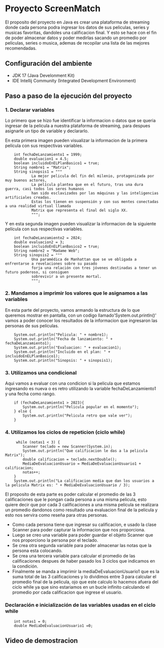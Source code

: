 # Proyecto ScreenMatch
<p>
El proposito del proyecto en Java es crear una plataforma de streaming donde cada persona podra ingresar los datos de sus peliculas, series y musicas favoritas, dandoles una calificacion final.
Y esto se hace con el fin de poder almacenar datos y poder medirlas sacando un promedio por peliculas, series o musica,  ademas de recopilar una lista de las mejores recomendadas.
</p>
<h2> Configuración del ambiente </h2>
<ul> 
  <li>JDK 17 (Java Develonment Kit)</li>
  <li>IDE Intellij Community (Integrated Development Environment)</li> 
</ul>
<h2>Paso a paso de la ejecución del proyecto</h2>
<h3>1. Declarar variables</h3>
<p>
  Lo primero que se hizo fue identificar la informacion o datos que se queria ingresar de la pelicula a nuestra plataforma de streaming, para despues asignarle un tipo de variable y declararlo.

  En esta primera imagen pueden visualizar la informacion de la primera película con sus respectivas variables.
</p>

        int fechaDeLanzamiento1 = 1999;
        double evaluacion1 = 4.5;
        boolean incluidoEnELPlanBasico1 = true;
        String nombre1 = "Matrix";
        String sinopsis1 = """
                La mejor pelicula del fin del milenio, protagonizada por muy buenos actores,
                La película plantea que en el futuro, tras una dura guerra, casi todos los seres humanos
                han sido esclavizados por las máquinas y las inteligencias artificiales creadas.
                Estas los tienen en suspensión y con sus mentes conectadas a una realidad virtual llamada
                Matrix que representa el final del siglo XX.
                """; 
<p>Y en esta segunda imagen pueden visualizar la informacion de la siguiente película con sus respectivas variables.</p>
        
        int fechaDeLanzamiento2 = 2024;
        double evaluacion2 = 3;
        boolean incluidoEnELPlanBasico2 = true;
        String nombre2 = "Madame Web";
        String sinopsis2 = """
                Una paramédica de Manhattan que se ve obligada a enfrentarse a revelaciones sobre su pasado
                forja una relación con tres jóvenes destinadas a tener un futuro poderoso, si consiguen
                sobrevivir a un presente mortal.
                """;
<h3>2. Mandamos a imprimir los valores que le asignamos a las variables</h3>
<p>En esta parte del proyecto, vamos armando la estructura de lo que queremos mostrar en pantalla, con un codigo llamado'System.out.println()' vamos a poder
  conocer los resultados de la informacion que ingresaron las personas de sus películas.</p>

        System.out.println("Pelicula: " + nombre1);
        System.out.println("Fecha de lanzamiento: " + fechaDeLanzamiento1);
        System.out.println("Evaluacion: " + evaluacion1);
        System.out.println("Incluido en el plan: " + incluidoEnELPlanBasico1);
        System.out.println("Sinopsis: " + sinopsis1);
<h3>3. Utilizamos una condicional</h3>
<p>Aqui vamos a evaluar con una condicion si la pelicula que estamos ingresando es nueva o es retro utilizando la variable fechaDeLanzamiento1 y una fecha como rango.</p>
        
        if (fechaDeLanzamiento1 > 2023){
            System.out.println("Pelicula popular en el momento");
        } else {
            System.out.println("Pelicula retro que vale ver");
        }
<h3>4. Utilizamos los ciclos de repeticion (ciclo while)</h3>

         while (notas1 < 3) {
            Scanner teclado = new Scanner(System.in);
            System.out.println("Que calificacion le das a la pelicula Matrix");
            double calificacion = teclado.nextDouble();
            MediaDeEvaluacionUsuario = MediaDeEvaluacionUsuario1 + calificacion;
            notas++;
        }
        System.out.println("La calificacion media que dan los usuarios a la pelicula Matrix es: " + MediaDeEvaluacionUsuario / 3);
<p>El proposito de esta parte es poder calcular el promedio de las 3 calificaciones que le pongan cada persona a una misma pelicula, esto quiere decir que por cada 
  3 calificaciones a una misma pelicula se realizara un promedio dandonos como resultado una evaluacion final de la pelicula y esto nos servira como reseña para otras personas.</p>
<ul>
  <li>Como cada persona tiene que ingresar su calificacion, e usado la clase Scanner para poder capturar la informacion que nos proporciona. </li>
  <li>Luego se creo una variable para poder guardar el objeto Scanner que nos proporciono la persona por el teclado.</li>
  <li>Se crea otra segunda variable para poder almacenar las notas que la persona esta colocando.</li>
  <li>Se crea una tercera variable para calcular el promedio de las calificaciones despues de haber pasado los 3 ciclos que indicamos en la condición.</li>
  <li>Finalmente se manda a imprimir la mediaDeEvaluacionUsuario1 que es la suma total de las 3 calificaciones y lo dividimos entre 3 para calcular el promedio final de la pelicula, ojo que este calculo lo hacemos afuera del ciclo while
  ya que sino estariamos en un bucle infinito calculando el promedio por cada calificacion que ingrese el usuario.</li>
</ul>
<h3>Declaración e inicialización de las variables usadas en el ciclo while</h3>
        
        int notas1 = 0;
        double MediaDeEvaluacionUsuario1 =0;
<h2>Video de demostracion</h2>

